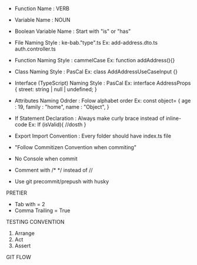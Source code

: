 - Function Name           : VERB
- Variable Name           : NOUN
- Boolean Variable Name   : Start with "is" or "has"


- File Naming Style       : ke-bab."type".ts
Ex: 
    add-address.dto.ts
    auth.controller.ts

- Function Naming Style     : cammelCase
Ex: 
    function addAddress(){}

- Class Naming Style        : PasCal
Ex: 
    class AddAddressUseCaseInput {}

- Interface (TypeScript) Naming Style    : PasCal
Ex: 
    interface AddressProps {
        street: string | null | undefined;
    }

- Attributes Naming Odrder : Folow alphabet order
Ex: 
    const object= {
        age : 19, 
        family : "home",
        name : "Object",
    }


- If Statement Declaration      : Always make curly brace instead of inline-code 
Ex: 
    If (isValid){
        //dosth
    }

- Export Import Convention      : Every folder should have index.ts file 

- "Follow Commitizen Convention when commiting"

- No Console when commit
- Comment with /* */ instead of //
- Use git precommit/prepush with husky


PRETIER
- Tab with =  2 
- Comma Trailing = True 

TESTING CONVENTION
1) Arrange 
2) Act
3) Assert


GIT FLOW